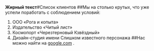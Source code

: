 **Жирный текст**#Список клиентов
##Мы на столько крутых, что уже успели поработать с соблюдением условий:

 1. ООО «Рога и копыта»
 2. Издательство «Читый лист»
 3. Космопорт «Черезтерновый Кзвёздный»
 4. Дизайн-студия имени Слишком известного персонажа
##Нас можно найти на [google.com](#id) .

